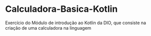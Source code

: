 # Calculadora-Basica-Kotlin
Exercício do Módulo de introdução ao Kotlin da DIO, que consiste na criação de uma calculadora na linguagem

